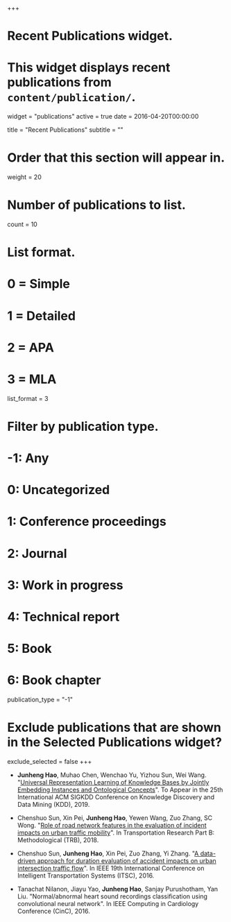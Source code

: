 +++
# Recent Publications widget.
# This widget displays recent publications from `content/publication/`.
widget = "publications"
active = true
date = 2016-04-20T00:00:00

title = "Recent Publications"
subtitle = ""

# Order that this section will appear in.
weight = 20

# Number of publications to list.
count = 10

# List format.
#   0 = Simple
#   1 = Detailed
#   2 = APA
#   3 = MLA
list_format = 3

# Filter by publication type.
# -1: Any
#  0: Uncategorized
#  1: Conference proceedings
#  2: Journal
#  3: Work in progress
#  4: Technical report
#  5: Book
#  6: Book chapter
publication_type = "-1"

# Exclude publications that are shown in the Selected Publications widget?
exclude_selected = false
+++


* **Junheng Hao**, Muhao Chen, Wenchao Yu, Yizhou Sun, Wei Wang. "[Universal Representation Learning of Knowledge Bases by Jointly Embedding Instances and Ontological Concepts](https://dl.acm.org/citation.cfm?id=3330838)". To Appear in the 25th International ACM SIGKDD Conference on Knowledge Discovery and Data Mining (KDD), 2019. 

* Chenshuo Sun, Xin Pei, **Junheng Hao**, Yewen Wang, Zuo Zhang, SC Wong. "[Role of road network features in the evaluation of incident impacts on urban traffic mobility](https://ucelinks.cdlib.org/sfx_local?sid=google&auinit=C&aulast=Sun&atitle=Role+of+road+network+features+in+the+evaluation+of+incident+impacts+on+urban+traffic+mobility&id=doi:10.1016/j.trb.2018.08.013&title=Transportation+research.+Part+B:+methodological&volume=117&date=2018&spage=101&issn=0191-2615)". In Transportation Research Part B: Methodological (TRB), 2018. 

* Chenshuo Sun, **Junheng Hao**, Xin Pei, Zuo Zhang, Yi Zhang. "[A data-driven approach for duration evaluation of accident impacts on urban intersection traffic flow](http://or.nsfc.gov.cn/bitstream/00001903-5/518043/1/991339858.pdf)". In IEEE 19th International Conference on Intelligent Transportation Systems (ITSC), 2016.

* Tanachat Nilanon, Jiayu Yao, **Junheng Hao**, Sanjay Purushotham, Yan Liu. "Normal/abnormal heart sound recordings classification using convolutional neural network". In IEEE Computing in Cardiology Conference (CinC), 2016.

